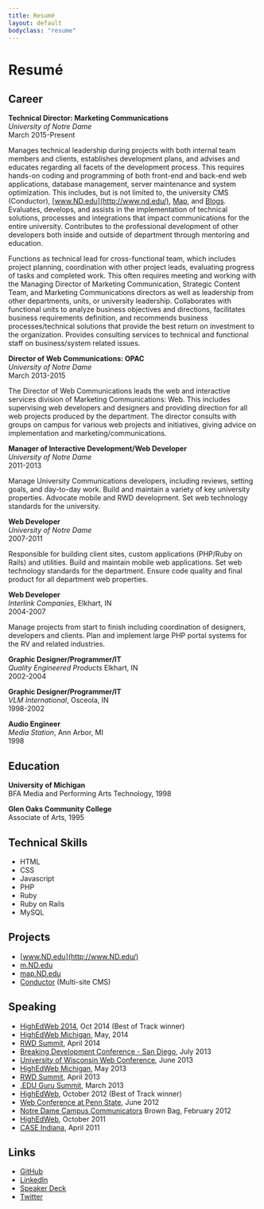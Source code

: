 ```yaml
---
title: Resumé
layout: default
bodyclass: "resume"
---
```

# Resumé

## Career
**Technical Director: Marketing Communications**<br>
*University of Notre Dame*<br>
March 2015-Present

Manages technical leadership during projects with both internal team members and clients, establishes development plans, and advises and educates regarding all facets of the development process. This requires hands-on coding and programming of both front-end and back-end web applications, database management, server maintenance and system optimization. This includes, but is not limited to, the university CMS (Conductor), [www.ND.edu](http://www.nd.edu/), [Map](http://map.nd.edu/), and [Blogs](http://blogs.nd.edu/). Evaluates, develops, and assists in the implementation of technical solutions, processes and integrations that impact communications for the entire university. Contributes to the professional development of other developers both inside and outside of department through mentoring and education.

Functions as technical lead for cross-functional team, which includes project planning, coordination with other project leads, evaluating progress of tasks and completed work. This often requires meeting and working with the Managing Director of Marketing Communication, Strategic Content Team, and Marketing Communications directors as well as leadership from other departments, units, or university leadership. Collaborates with functional units to analyze business objectives and directions, facilitates business requirements definition, and recommends business processes/technical solutions that provide the best return on investment to the organization. Provides consulting services to technical and functional staff on business/system related issues.

**Director of Web Communications: OPAC**<br>
*University of Notre Dame*<br>
March 2013-2015

The Director of Web Communications leads the web and interactive services division of Marketing Communications: Web. This includes supervising web developers and designers and providing direction for all web projects produced by the department. The director consults with groups on campus for various web projects and initiatives, giving advice on implementation and marketing/communications.

**Manager of Interactive Development/Web Developer**<br>
*University of Notre Dame*<br>
2011-2013

Manage University Communications developers, including reviews, setting goals, and day-to-day work. Build and maintain a variety of key university properties. Advocate mobile and RWD development. Set web technology standards for the university.

**Web Developer**<br>
*University of Notre Dame*<br>
2007-2011

Responsible for building client sites, custom applications (PHP/Ruby on Rails) and utilities. Build and maintain mobile web applications. Set web technology standards for the department. Ensure code quality and final product for all department web properties.

**Web Developer**<br>
*Interlink Companies*, Elkhart, IN<br>
2004-2007

Manage projects from start to finish including coordination of designers, developers and clients. Plan and implement large PHP portal systems for the RV and related industries.

**Graphic Designer/Programmer/IT**<br>
*Quality Engineered Products* Elkhart, IN<br>
2002-2004

**Graphic Designer/Programmer/IT**<br>
*VLM International*, Osceola, IN<br>
1998-2002

**Audio Engineer**<br>
*Media Station*, Ann Arbor, MI<br>
1998

## Education
**University of Michigan**<br>
BFA Media and Performing Arts Technology, 1998

**Glen Oaks Community College**<br>
Associate of Arts, 1995

## Technical Skills
- HTML
- CSS
- Javascript
- PHP
- Ruby
- Ruby on Rails
- MySQL

## Projects
- [www.ND.edu](http://www.ND.edu/)
- [m.ND.edu](http://m.ND.edu/)
- [map.ND.edu](http://map.ND.edu/)
- [Conductor](http://conductor.nd.edu/) (Multi-site CMS)

## Speaking
- [HighEdWeb 2014](http://2014.highedweb.org/), Oct 2014 (Best of Track winner)
- [HighEdWeb Michigan](http://mi.highedweb.org/), May, 2014
- [RWD Summit](http://environmentsforhumans.com/2014/responsive-web-design-summit/), April 2014
- [Breaking Development Conference - San Diego](http://bdconf.com/2013/san-diego), July 2013
- [University of Wisconsin Web Conference](http://www.uwimcomm.com/), June 2013
- [HighEdWeb Michigan](http://mi.highedweb.org/), May 2013
- [RWD Summit](http://environmentsforhumans.com/2013/responsive-web-design-summit/), April 2013
- [.EDU Guru Summit](http://environmentsforhumans.com/2013/doteduguru-summit/), March 2013
- [HighEdWeb](http://www.highedweb.org/), October 2012 (Best of Track winner)
- [Web Conference at Penn State](http://webconference.psu.edu/), June 2012
- [Notre Dame Campus Communicators](http://www.linkedin.com/groups?gid=2370239&trk=myg_ugrp_ovr) Brown Bag, February 2012
- [HighEdWeb](http://www.highedweb.org/), October 2011
- [CASE Indiana](http://caseindiana.org/), April 2011

## Links
- [GitHub](http://github.com/erunyon)
- [LinkedIn](http://www.linkedin.com/in/erunyon)
- [Speaker Deck](https://speakerdeck.com/erunyon)
- [Twitter](http://twitter.com/erunyon)